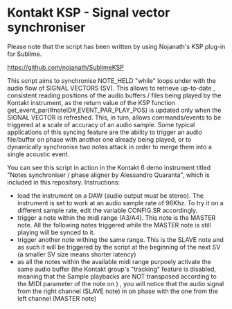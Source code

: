 # Kontakt KSP - Signal vector synchroniser

Please note that the script has been written by using Nojanath's KSP plug-in for Sublime.

https://github.com/nojanath/SublimeKSP

This script aims to synchronise NOTE_HELD "while" loops under with the audio flow of SIGNAL VECTORS (SV). This allows to retrieve up-to-date , consistent reading positions of the audio buffers / files being played by the Kontakt instrument, as the return value of the KSP function get_event_par(#noteID#,EVENT_PAR_PLAY_POS) is updated only when the SIGNAL VECTOR is refreshed. 
This, in turn, allows commands/events to be triggered at a scale of accuracy of an audio sample. Some typical applications of this syncing feature are the ability to trigger an audio file/buffer on phase with another one already being played, or to dynamically synchronise two notes attack in order to merge them into a single acoustic event.

You can see this script in action in the Kontakt 6 demo instrument titled "Notes synchroniser / phase aligner by Alessandro Quaranta", which is included in this repository.
Instructions:
- load the instrument on a DAW (audio output must be stereo). The instrument is set to work at an audio sample rate of 96Khz. To try it on a different sample rate, edit the variable CONFIG.SR accordingly.
- trigger a note within the midi range (A3/A4). This note is the MASTER note. All the following notes triggered while the MASTER note is still playing will be synced to it.
- trigger another note withing the same range. This is the SLAVE note and as such it will be triggered by the script at the beginning of the next SV (a smaller SV size means shorter latency) 
- as all the notes within the available midi range purpoely activate the same audio buffer (the Kontakt group's "tracking" feature is disabled, meaning that the Sample playbacks are NOT transposed according to the MIDI parameter of the note on ) , you will notice that the audio signal from the right channel (SLAVE note) in on phase with the one from the left channel (MASTER note) 
 

 

